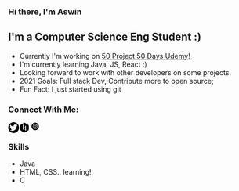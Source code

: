 ### Hi there, I'm Aswin

## I'm a Computer Science Eng Student :)
- Currently I'm working on [50 Project 50 Days Udemy][website]!
- I'm currently learning Java, JS, React :)
- Looking forward to work with other developers on some projects.
- 2021 Goals: Full stack Dev, Contribute more to open source;
- Fun Fact: I just started using git 

### Connect With Me:

[<img align="left" alt="photreo" width="22px" src="twitter.png"/>][LinkEdin]
[<img align="left" alt="photreo" width="22px" src="hacker.png"/>][HackerRank]
[<img align="left" alt="photreo" width="22px" src="insta.png"/>][Instagram]
<br />

### Skills 
- Java
- HTML, CSS.. learning!
- C

[website]: https://www.udemy.com/course/50-projects-50-days/
[Twitter]: https://twitter.com/aswin139
[LinkEdin]: https://www.linkedin.com/in/aswin-a-p/
[HackerRank]: https://www.hackerrank.com/aswinap10
[Instagram]: https://www.instagram.com/a.s__w.i.n/